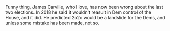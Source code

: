 Funny thing, James Carville, who I love, has now been wrong about the last two elections. In 2018 he said it wouldn't reasult in Dem control of the House, and it did. He predicted 2o2o would be a landslide for the Dems, and unless some mistake has been made, not so. 
